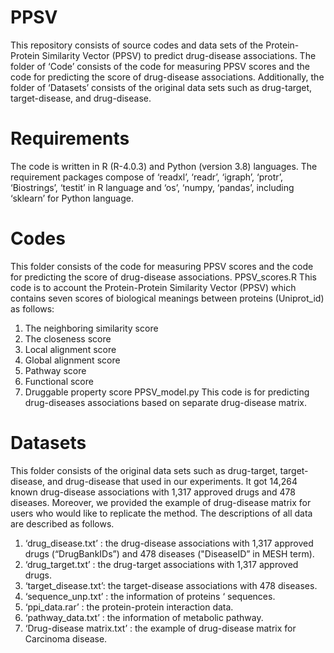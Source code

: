 # PPSV
This repository consists of source codes and data sets of the Protein-Protein Similarity Vector (PPSV) to predict drug-disease associations. The folder of ‘Code’ consists of the code for measuring PPSV scores and the code for predicting the score of drug-disease associations. Additionally, the folder of ‘Datasets’ consists of the original data sets such as drug-target, target-disease, and drug-disease.

# Requirements
The code is written in R (R-4.0.3) and Python (version 3.8) languages. The requirement packages compose of ‘readxl’, ‘readr’, ‘igraph’, ‘protr’, ‘Biostrings’, ‘testit’ in R language and ‘os’, ‘numpy, ‘pandas’, including ‘sklearn’ for Python language.

# Codes
This folder consists of the code for measuring PPSV scores and the code for predicting the score of drug-disease associations.
PPSV_scores.R
This code is to account the Protein-Protein Similarity Vector (PPSV) which contains seven scores of biological meanings between proteins (Uniprot_id) as follows:
1.	The neighboring similarity score
2.	The closeness score
3.	Local alignment score
4.	Global alignment score
5.	Pathway score
6.	Functional score
7.	Druggable property score
PPSV_model.py
This code is for predicting drug-diseases associations based on separate drug-disease matrix.

# Datasets
This folder consists of the original data sets such as drug-target, target-disease, and drug-disease that used in our experiments. It got 14,264 known drug-disease associations with 1,317 approved drugs and 478 diseases. Moreover, we provided the example of drug-disease matrix for users who would like to replicate the method. The descriptions of all data are described as follows.
1.	‘drug_disease.txt’ : the drug-disease associations with 1,317 approved drugs (“DrugBankIDs”) and 478 diseases ("DiseaseID” in MESH term).
2.	‘drug_target.txt’ : the drug-target associations with 1,317 approved drugs.
3.	‘target_disease.txt’: the target-disease associations with 478 diseases.
4.	‘sequence_unp.txt’ : the information of proteins ‘ sequences.
5.	‘ppi_data.rar’ : the protein-protein interaction data.
6.	‘pathway_data.txt’ : the information of metabolic pathway.
7.	‘Drug-disease matrix.txt’ : the example of drug-disease matrix for Carcinoma disease.
